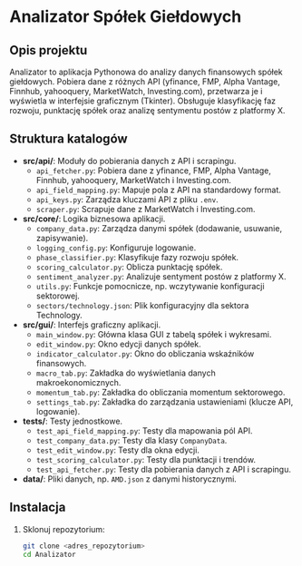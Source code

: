 # Analizator Spółek Giełdowych

## Opis projektu
Analizator to aplikacja Pythonowa do analizy danych finansowych spółek giełdowych. Pobiera dane z różnych API (yfinance, FMP, Alpha Vantage, Finnhub, yahooquery, MarketWatch, Investing.com), przetwarza je i wyświetla w interfejsie graficznym (Tkinter). Obsługuje klasyfikację faz rozwoju, punktację spółek oraz analizę sentymentu postów z platformy X.

## Struktura katalogów
- **src/api/**: Moduły do pobierania danych z API i scrapingu.
  - `api_fetcher.py`: Pobiera dane z yfinance, FMP, Alpha Vantage, Finnhub, yahooquery, MarketWatch i Investing.com.
  - `api_field_mapping.py`: Mapuje pola z API na standardowy format.
  - `api_keys.py`: Zarządza kluczami API z pliku `.env`.
  - `scraper.py`: Scrapuje dane z MarketWatch i Investing.com.
- **src/core/**: Logika biznesowa aplikacji.
  - `company_data.py`: Zarządza danymi spółek (dodawanie, usuwanie, zapisywanie).
  - `logging_config.py`: Konfiguruje logowanie.
  - `phase_classifier.py`: Klasyfikuje fazy rozwoju spółek.
  - `scoring_calculator.py`: Oblicza punktację spółek.
  - `sentiment_analyzer.py`: Analizuje sentyment postów z platformy X.
  - `utils.py`: Funkcje pomocnicze, np. wczytywanie konfiguracji sektorowej.
  - `sectors/technology.json`: Plik konfiguracyjny dla sektora Technology.
- **src/gui/**: Interfejs graficzny aplikacji.
  - `main_window.py`: Główna klasa GUI z tabelą spółek i wykresami.
  - `edit_window.py`: Okno edycji danych spółek.
  - `indicator_calculator.py`: Okno do obliczania wskaźników finansowych.
  - `macro_tab.py`: Zakładka do wyświetlania danych makroekonomicznych.
  - `momentum_tab.py`: Zakładka do obliczania momentum sektorowego.
  - `settings_tab.py`: Zakładka do zarządzania ustawieniami (klucze API, logowanie).
- **tests/**: Testy jednostkowe.
  - `test_api_field_mapping.py`: Testy dla mapowania pól API.
  - `test_company_data.py`: Testy dla klasy `CompanyData`.
  - `test_edit_window.py`: Testy dla okna edycji.
  - `test_scoring_calculator.py`: Testy dla punktacji i trendów.
  - `test_api_fetcher.py`: Testy dla pobierania danych z API i scrapingu.
- **data/**: Pliki danych, np. `AMD.json` z danymi historycznymi.

## Instalacja
1. Sklonuj repozytorium:
   ```bash
   git clone <adres_repozytorium>
   cd Analizator